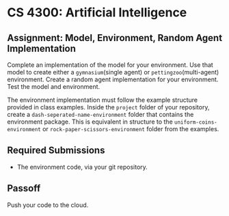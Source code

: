 CS 4300: Artificial Intelligence
===============================================

Assignment: Model, Environment, Random Agent Implementation
------------------------------------------------------

Complete an implementation of the model for your environment.
Use that model to create either a `gymnasium`(single agent) or 
`pettingzoo`(multi-agent) environment. Create a random agent
implementation for your environment. Test the model and environment.

The environment implementation must follow the example structure
provided in class examples. Inside the `project` folder of
your repository, create a `dash-seperated-name-environment` folder that
contains the environment package. This is equivalent in structure
to the `uniform-coins-environment` or `rock-paper-scissors-environment` 
folder from the examples.


Required Submissions
------------------------

- The environment code, via your git repository.

Passoff
-------

Push your code to the cloud.


